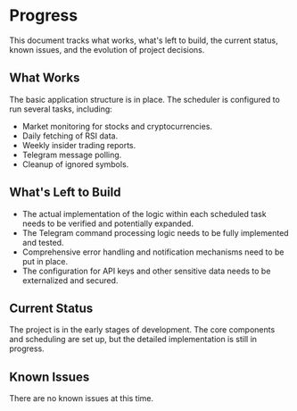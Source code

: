 # Progress

This document tracks what works, what's left to build, the current status, known issues, and the evolution of project decisions.

## What Works
The basic application structure is in place. The scheduler is configured to run several tasks, including:
- Market monitoring for stocks and cryptocurrencies.
- Daily fetching of RSI data.
- Weekly insider trading reports.
- Telegram message polling.
- Cleanup of ignored symbols.

## What's Left to Build
- The actual implementation of the logic within each scheduled task needs to be verified and potentially expanded.
- The Telegram command processing logic needs to be fully implemented and tested.
- Comprehensive error handling and notification mechanisms need to be put in place.
- The configuration for API keys and other sensitive data needs to be externalized and secured.

## Current Status
The project is in the early stages of development. The core components and scheduling are set up, but the detailed implementation is still in progress.

## Known Issues
There are no known issues at this time.
